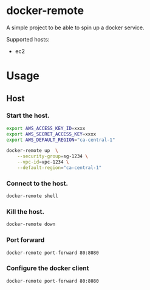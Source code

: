 # docker-remote

A simple project to be able to spin up a docker service.

Supported hosts:
* ec2

# Usage

## Host

### Start the host.
```bash
export AWS_ACCESS_KEY_ID=xxxx
export AWS_SECRET_ACCESS_KEY=xxxx
export AWS_DEFAULT_REGION="ca-central-1"

docker-remote up  \
    --security-group=sg-1234 \
    --vpc-id=vpc-1234 \
    --default-region="ca-central-1"
```
### Connect to the host.
```bash
docker-remote shell
```

### Kill the host.
```bash
docker-remote down
```

### Port forward

```bash
docker-remote port-forward 80:8080
```

### Configure the docker client

```bash
docker-remote port-forward 80:8080
```
